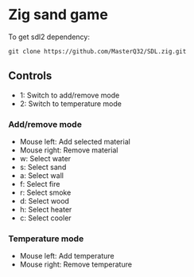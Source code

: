 
# Zig sand game

To get sdl2 dependency:
```
git clone https://github.com/MasterQ32/SDL.zig.git
```

## Controls

- 1: Switch to add/remove mode
- 2: Switch to temperature mode

### Add/remove mode
 - Mouse left: Add selected material
 - Mouse right: Remove material
 - w: Select water
 - s: Select sand
 - a: Select wall
 - f: Select fire
 - r: Select smoke
 - d: Select wood
 - h: Select heater
 - c: Select cooler

### Temperature mode
 - Mouse left: Add temperature
 - Mouse right: Remove temperature